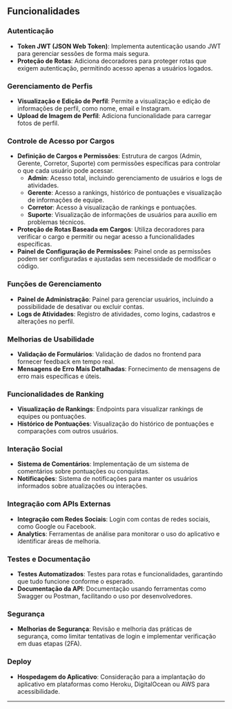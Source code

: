 ## Funcionalidades

### Autenticação
- **Token JWT (JSON Web Token)**: Implementa autenticação usando JWT para gerenciar sessões de forma mais segura.
- **Proteção de Rotas**: Adiciona decoradores para proteger rotas que exigem autenticação, permitindo acesso apenas a usuários logados.

### Gerenciamento de Perfis
- **Visualização e Edição de Perfil**: Permite a visualização e edição de informações de perfil, como nome, email e Instagram.
- **Upload de Imagem de Perfil**: Adiciona funcionalidade para carregar fotos de perfil.

### Controle de Acesso por Cargos
- **Definição de Cargos e Permissões**: Estrutura de cargos (Admin, Gerente, Corretor, Suporte) com permissões específicas para controlar o que cada usuário pode acessar.
  - **Admin**: Acesso total, incluindo gerenciamento de usuários e logs de atividades.
  - **Gerente**: Acesso a rankings, histórico de pontuações e visualização de informações de equipe.
  - **Corretor**: Acesso à visualização de rankings e pontuações.
  - **Suporte**: Visualização de informações de usuários para auxílio em problemas técnicos.
- **Proteção de Rotas Baseada em Cargos**: Utiliza decoradores para verificar o cargo e permitir ou negar acesso a funcionalidades específicas.
- **Painel de Configuração de Permissões**: Painel onde as permissões podem ser configuradas e ajustadas sem necessidade de modificar o código.

### Funções de Gerenciamento
- **Painel de Administração**: Painel para gerenciar usuários, incluindo a possibilidade de desativar ou excluir contas.
- **Logs de Atividades**: Registro de atividades, como logins, cadastros e alterações no perfil.

### Melhorias de Usabilidade
- **Validação de Formulários**: Validação de dados no frontend para fornecer feedback em tempo real.
- **Mensagens de Erro Mais Detalhadas**: Fornecimento de mensagens de erro mais específicas e úteis.

### Funcionalidades de Ranking
- **Visualização de Rankings**: Endpoints para visualizar rankings de equipes ou pontuações.
- **Histórico de Pontuações**: Visualização do histórico de pontuações e comparações com outros usuários.

### Interação Social
- **Sistema de Comentários**: Implementação de um sistema de comentários sobre pontuações ou conquistas.
- **Notificações**: Sistema de notificações para manter os usuários informados sobre atualizações ou interações.

### Integração com APIs Externas
- **Integração com Redes Sociais**: Login com contas de redes sociais, como Google ou Facebook.
- **Analytics**: Ferramentas de análise para monitorar o uso do aplicativo e identificar áreas de melhoria.

### Testes e Documentação
- **Testes Automatizados**: Testes para rotas e funcionalidades, garantindo que tudo funcione conforme o esperado.
- **Documentação da API**: Documentação usando ferramentas como Swagger ou Postman, facilitando o uso por desenvolvedores.

### Segurança
- **Melhorias de Segurança**: Revisão e melhoria das práticas de segurança, como limitar tentativas de login e implementar verificação em duas etapas (2FA).

### Deploy
- **Hospedagem do Aplicativo**: Consideração para a implantação do aplicativo em plataformas como Heroku, DigitalOcean ou AWS para acessibilidade.

---
